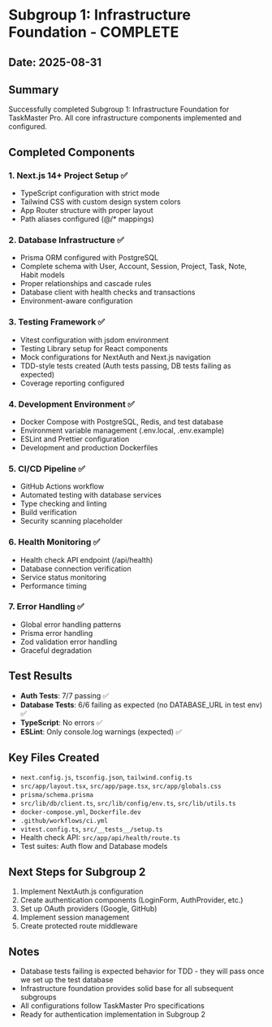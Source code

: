 # Subgroup 1: Infrastructure Foundation - COMPLETE

## Date: 2025-08-31

## Summary
Successfully completed Subgroup 1: Infrastructure Foundation for TaskMaster Pro. All core infrastructure components implemented and configured.

## Completed Components

### 1. Next.js 14+ Project Setup ✅
- TypeScript configuration with strict mode
- Tailwind CSS with custom design system colors
- App Router structure with proper layout
- Path aliases configured (@/* mappings)

### 2. Database Infrastructure ✅
- Prisma ORM configured with PostgreSQL
- Complete schema with User, Account, Session, Project, Task, Note, Habit models
- Proper relationships and cascade rules
- Database client with health checks and transactions
- Environment-aware configuration

### 3. Testing Framework ✅
- Vitest configuration with jsdom environment
- Testing Library setup for React components
- Mock configurations for NextAuth and Next.js navigation
- TDD-style tests created (Auth tests passing, DB tests failing as expected)
- Coverage reporting configured

### 4. Development Environment ✅
- Docker Compose with PostgreSQL, Redis, and test database
- Environment variable management (.env.local, .env.example)
- ESLint and Prettier configuration
- Development and production Dockerfiles

### 5. CI/CD Pipeline ✅
- GitHub Actions workflow
- Automated testing with database services
- Type checking and linting
- Build verification
- Security scanning placeholder

### 6. Health Monitoring ✅
- Health check API endpoint (/api/health)
- Database connection verification
- Service status monitoring
- Performance timing

### 7. Error Handling ✅
- Global error handling patterns
- Prisma error handling
- Zod validation error handling
- Graceful degradation

## Test Results
- **Auth Tests**: 7/7 passing ✅
- **Database Tests**: 6/6 failing as expected (no DATABASE_URL in test env) ✅
- **TypeScript**: No errors ✅
- **ESLint**: Only console.log warnings (expected) ✅

## Key Files Created
- `next.config.js`, `tsconfig.json`, `tailwind.config.ts`
- `src/app/layout.tsx`, `src/app/page.tsx`, `src/app/globals.css`
- `prisma/schema.prisma`
- `src/lib/db/client.ts`, `src/lib/config/env.ts`, `src/lib/utils.ts`
- `docker-compose.yml`, `Dockerfile.dev`
- `.github/workflows/ci.yml`
- `vitest.config.ts`, `src/__tests__/setup.ts`
- Health check API: `src/app/api/health/route.ts`
- Test suites: Auth flow and Database models

## Next Steps for Subgroup 2
1. Implement NextAuth.js configuration
2. Create authentication components (LoginForm, AuthProvider, etc.)
3. Set up OAuth providers (Google, GitHub)
4. Implement session management
5. Create protected route middleware

## Notes
- Database tests failing is expected behavior for TDD - they will pass once we set up the test database
- Infrastructure foundation provides solid base for all subsequent subgroups
- All configurations follow TaskMaster Pro specifications
- Ready for authentication implementation in Subgroup 2